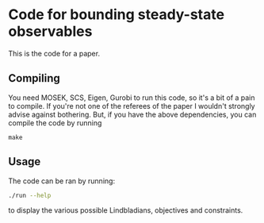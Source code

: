 

# Code for bounding steady-state observables

This is the code for a paper.

## Compiling

You need MOSEK, SCS, Eigen, Gurobi to run this code, so it's a bit of a pain to compile. If you're not one of the referees of the paper I wouldn't strongly advise against bothering. But, if you have the above dependencies, you can compile the code by running
```
make
```

## Usage

The code can be ran by running:
```bash
./run --help
```
to display the various possible Lindbladians, objectives and constraints.

